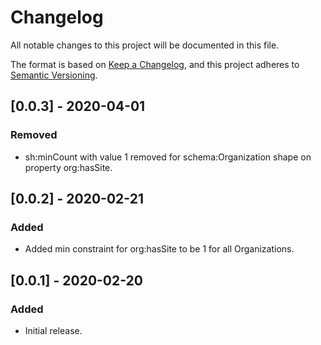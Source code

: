 # Changelog
All notable changes to this project will be documented in this file.

The format is based on [Keep a Changelog](https://keepachangelog.com/en/1.0.0/),
and this project adheres to [Semantic Versioning](https://semver.org/spec/v2.0.0.html).


## [0.0.3] - 2020-04-01
### Removed
- sh:minCount with value 1 removed for schema:Organization shape on property org:hasSite.

## [0.0.2] - 2020-02-21
### Added
- Added min constraint for org:hasSite to be 1 for all Organizations.

## [0.0.1] - 2020-02-20
### Added
- Initial release.